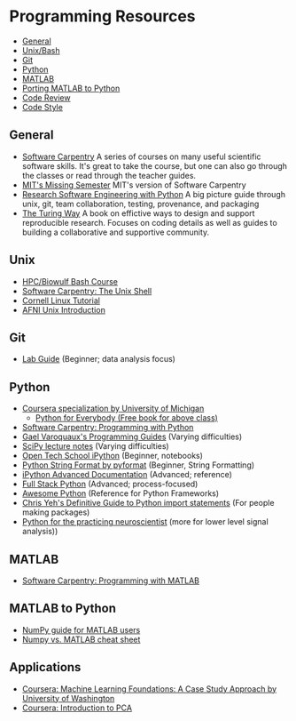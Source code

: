 # Programming Resources

- [General](#general)
- [Unix/Bash](#unix)
- [Git](#git)
- [Python](#python)
- [MATLAB](#matlab)
- [Porting MATLAB to Python](#matlab-to-python)
- [Code Review][code_review]
- [Code Style][style]

## General

- [Software Carpentry][scarpentry] A series of courses on many useful scientific software skills. It's great to take the course, but one can also go through the classes or read through the teacher guides.
- [MIT's Missing Semester][MIT_semester] MIT's version of Software Carpentry
- [Research Software Engineering with Python][RSE_Python] A big picture guide through unix, git, team collaboration, testing, provenance, and packaging
- [The Turing Way][Turing_Way] A book on effictive ways to design and support reproducible research. Focuses on coding details as well as guides to building a collaborative and supportive community.

## Unix

- [HPC/Biowulf Bash Course][hpc_bash]
- [Software Carpentry: The Unix Shell][swc_shell]
- [Cornell Linux Tutorial][cornell_linux]
- [AFNI Unix Introduction][afni_unix]

## Git

- [Lab Guide][lab_git] (Beginner; data analysis focus)

## Python

- [Coursera specialization by University of Michigan][um_python]
  - [Python for Everybody (Free book for above class)][p4e]
- [Software Carpentry: Programming with Python][swc_python]
- [Gael Varoquaux's Programming Guides][gv_python] (Varying difficulties)
- [SciPy lecture notes][sp_lecture] (Varying difficulties)
- [Open Tech School iPython][ots_ipyth] (Beginner, notebooks)
- [Python String Format by pyformat][pystr] (Beginner, String Formatting)
- [iPython Advanced Documentation][ipython] (Advanced; reference)
- [Full Stack Python][fsp] (Advanced; process-focused)
- [Awesome Python][awesome] (Reference for Python Frameworks)
- [Chris Yeh's Definitive Guide to Python import statements][cy_import] (For people making packages)
- [Python for the practicing neuroscientist][python_kramer] (more for lower level signal analysis))

## MATLAB

- [Software Carpentry: Programming with MATLAB][swc_matlab]

## MATLAB to Python

- [NumPy guide for MATLAB users][numpy_for_matlab]
- [Numpy vs. MATLAB cheat sheet][numpy_matlab_cheat_sheet]

## Applications

- [Coursera: Machine Learning Foundations: A Case Study Approach by University of Washington](https://www.coursera.org/programs/data-science-machine-learning-yskdy?currentTab=CATALOG)
- [Coursera: Introduction to PCA][intro_PCA]

[code_review]: <code_review.md>
[style]: <style.md>
[scarpentry]: <https://software-carpentry.org/>
[MIT_semester]: <https://missing.csail.mit.edu/>
[RSE_Python]: <https://merely-useful.tech/py-rse/>
[Turing_Way]: <https://the-turing-way.netlify.app/welcome>
[swc_shell]: <http://swcarpentry.github.io/shell-novice/>
[cornell_linux]: <https://cvw.cac.cornell.edu/Linux/default>
[afni_unix]: <https://afni.nimh.nih.gov/pub/dist/edu/data/CD.expanded/AFNI_data6/unix_tutorial/index.html>
[lab_git]: <git.md>
[um_python]: <https://www.coursera.org/specializations/python>
[p4e]: <https://www.py4e.com/book.php>
[swc_python]: <https://swcarpentry.github.io/python-novice-inflammation/>
[gv_python]: <http://gael-varoquaux.info/programming/improving-your-programming-style-in-python.html>
[sp_lecture]: <https://scipy-lectures.org>
[ots_ipyth]: <http://opentechschool.github.io/python-data-intro/core/notebook.html>
[pystr]: <https://pyformat.info>
[ipython]: <https://ipython.readthedocs.io/en/stable/>
[fsp]: <https://www.fullstackpython.com>
[awesome]: <https://github.com/vinta/awesome-python>
[python_kramer]: <https://elifesciences.org/labs/f779833b/python-for-the-practicing-neuroscientist-an-online-educational-resource>
[swc_matlab]: <http://swcarpentry.github.io/matlab-novice-inflammation/>
[cy_import]: <https://chrisyeh96.github.io/2017/08/08/definitive-guide-python-imports.html>
[hpc_bash]: <https://hpc.nih.gov/training/bash_class/>
[numpy_for_matlab]: https://numpy.org/doc/stable/user/numpy-for-matlab-users.html
[numpy_matlab_cheat_sheet]: http://mathesaurus.sourceforge.net/matlab-numpy.html
[intro_PCA]: https://www.coursera.org/learn/pca-machine-learning?courseSlug=pca-machine-learning&showOnboardingModal=check